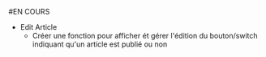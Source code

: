 #EN COURS

- Edit Article
    * Créer une fonction pour afficher ét gérer l'édition du bouton/switch indiquant qu'un article est publié ou non
